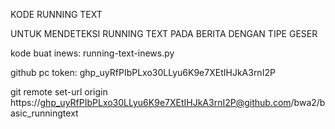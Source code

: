 KODE RUNNING TEXT

UNTUK MENDETEKSI RUNNING TEXT PADA BERITA DENGAN TIPE GESER

kode buat inews: running-text-inews.py

github pc token:
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

git remote set-url origin https://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@github.com/bwa2/basic_runningtext


